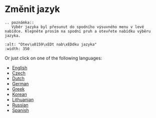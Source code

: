 # Změnit jazyk

```{eval-rst}
.. poznámka::
   Výběr jazyka byl přesunut do spodního výsuvného menu v levé nabídce. Klepněte prosím na spodní pruh a otevřete nabídku výběru jazyka.
```

```{image} images/documentation_language_menu.png
:alt: "Otev\u0159\xEDt nab\xEDdku jazyka"
:width: 350
```

Or just click on one of the following languages:

- [English](https://androidaps.readthedocs.io/en/latest/)
- [Czech](https://androidaps.readthedocs.io/cs/latest/)
- [Dutch](https://androidaps.readthedocs.io/nl/latest/)
- [German](https://androidaps.readthedocs.io/de/latest/)
- [Greek](https://androidaps.readthedocs.io/el/latest/)
- [Korean](https://androidaps.readthedocs.io/ko/latest/)
- [Lithuanian](https://androidaps.readthedocs.io/lt/latest/)
- [Russian](https://androidaps.readthedocs.io/ru/latest/)
- [Spanish](https://androidaps.readthedocs.io/es/latest/)
